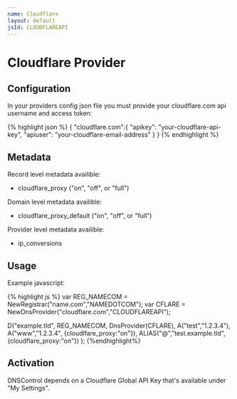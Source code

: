 ```yaml
---
name: Cloudflare
layout: default
jsId: CLOUDFLAREAPI
---
```

# Cloudflare Provider

## Configuration

In your providers config json file you must provide your cloudflare.com api
username and access token:

{% highlight json %}
{
  "cloudflare.com":{
    "apikey": "your-cloudflare-api-key",
    "apiuser": "your-cloudflare-email-address"
  }
}
{% endhighlight %}

## Metadata

Record level metadata availible:
   * cloudflare_proxy ("on", "off", or "full")

Domain level metadata availible:
   * cloudflare_proxy_default ("on", "off", or "full")

Provider level metadata availible:
   * ip_conversions

## Usage

Example javascript:

{% highlight js %}
var REG_NAMECOM = NewRegistrar("name.com","NAMEDOTCOM");
var CFLARE = NewDnsProvider("cloudflare.com","CLOUDFLAREAPI");

D("example.tld", REG_NAMECOM, DnsProvider(CFLARE),
    A("test","1.2.3.4"),
    A("www","1.2.3.4", {cloudlfare_proxy:"on"}),
    ALIAS("@","test.example.tld",{cloudflare_proxy:"on"})
);
{%endhighlight%}

## Activation

DNSControl depends on a Cloudflare Global API Key that's available under "My Settings".
